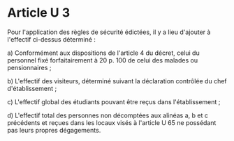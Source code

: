 # Article U 3

Pour l'application des règles de sécurité édictées, il y a lieu d'ajouter à l'effectif ci-dessus déterminé :

a) Conformément aux dispositions de l'article 4 du décret, celui du personnel fixé forfaitairement à 20 p. 100 de celui des malades ou pensionnaires ;

b) L'effectif des visiteurs, déterminé suivant la déclaration contrôlée du chef d'établissement ;

c) L'effectif global des étudiants pouvant être reçus dans l'établissement ;

d) L'effectif total des personnes non décomptées aux alinéas a, b et c précédents et reçues dans les locaux visés à l'article U 65 ne possédant pas leurs propres dégagements.
